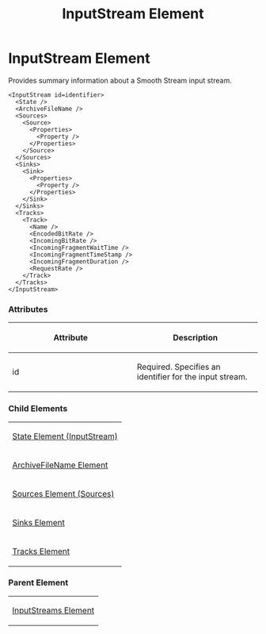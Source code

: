 ﻿---
title: InputStream Element
TOCTitle: InputStream Element
ms:assetid: 8c8fdfa3-cb65-4c5c-ae53-e86c981ca857
ms:mtpsurl: https://msdn.microsoft.com/en-us/library/Hh547050(v=VS.90)
ms:contentKeyID: 37836891
ms.date: 05/02/2012
mtps_version: v=VS.90
---

# InputStream Element

Provides summary information about a Smooth Stream input stream.

    <InputStream id=identifier>
      <State />
      <ArchiveFileName />
      <Sources>
        <Source>
          <Properties>
            <Property />
          </Properties>
        </Source>
      </Sources>
      <Sinks>
        <Sink>
          <Properties>
            <Property />
          </Properties>
        </Sink>
      </Sinks>
      <Tracks>
        <Track>
          <Name />
          <EncodedBitRate />
          <IncomingBitRate />
          <IncomingFragmentWaitTime />
          <IncomingFragmentTimeStamp />
          <IncomingFragmentDuration />
          <RequestRate />
        </Track>
      </Tracks>
    </InputStream>

### Attributes

<table>
<colgroup>
<col style="width: 50%" />
<col style="width: 50%" />
</colgroup>
<thead>
<tr class="header">
<th><p>Attribute</p></th>
<th><p>Description</p></th>
</tr>
</thead>
<tbody>
<tr class="odd">
<td><p>id</p></td>
<td><p>Required. Specifies an identifier for the input stream.</p></td>
</tr>
</tbody>
</table>


### Child Elements

<table>
<colgroup>
<col style="width: 100%" />
</colgroup>
<tbody>
<tr class="odd">
<td><p><a href="state-element-inputstream.md">State Element (InputStream)</a></p></td>
</tr>
<tr class="even">
<td><p><a href="archivefilename-element.md">ArchiveFileName Element</a></p></td>
</tr>
<tr class="odd">
<td><p><a href="sources-element-sources.md">Sources Element (Sources)</a></p></td>
</tr>
<tr class="even">
<td><p><a href="sinks-element.md">Sinks Element</a></p></td>
</tr>
<tr class="odd">
<td><p><a href="tracks-element.md">Tracks Element</a></p></td>
</tr>
</tbody>
</table>


### Parent Element

<table>
<colgroup>
<col style="width: 100%" />
</colgroup>
<tbody>
<tr class="odd">
<td><p><a href="inputstreams-element.md">InputStreams Element</a></p></td>
</tr>
</tbody>
</table>

